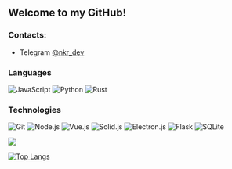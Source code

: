 ## Welcome to my GitHub!

### Contacts:
- Telegram [@nkr_dev](https://t.me/nkr_dev)

### Languages
![JavaScript](https://img.shields.io/badge/-JavaScript-000?&logo=JavaScript)
![Python](https://img.shields.io/badge/-Python-000?&logo=Python)
![Rust](https://img.shields.io/badge/-Rust-000?&logo=Rust)

### Technologies
![Git](https://img.shields.io/badge/-Git-000?&logo=Git)
![Node.js](https://img.shields.io/badge/-Node.js-000?&logo=node.js)
![Vue.js](https://img.shields.io/badge/-Vue.js-000?&logo=vue.js)
![Solid.js](https://img.shields.io/badge/-Solid.js-000?&logo=solid.js)
![Electron.js](https://img.shields.io/badge/-Electron.js-000?&logo=electron.js)
![Flask](https://img.shields.io/badge/-Flask-000?&logo=flask)
![SQLite](https://img.shields.io/badge/-SQLite-000?&logo=sqlite)


![](https://komarev.com/ghpvc/?username=nkr413)

[![Top Langs](https://github-readme-stats.vercel.app/api/top-langs/?username=nkr413&langs_count=8&hide=css,html)](https://github.com/anuraghazra/github-readme-stats)

